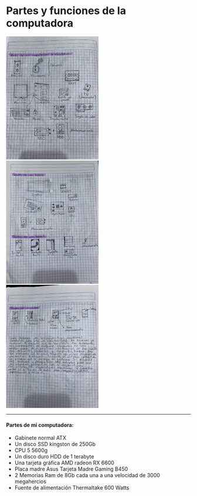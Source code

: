 # Partes y funciones de la computadora
<img src="https://github.com/EuniceGallegos/Informatica-1/blob/main/Images/Image%202023.jpeg" alt="ejemplo" width="50%"/>
<img src="https://github.com/EuniceGallegos/Informatica-1/blob/main/Images/Image%202023%20(2).jpeg" alt="ejemplo" width="50%"/>
<img src="https://github.com/EuniceGallegos/Informatica-1/blob/main/Images/Image%202023%20(3).jpeg" alt="ejemplo" width="50%"/>

----

#### Partes de mi computadora:

+ Gabinete normal ATX
+ Un disco SSD kingston de 250Gb
+ CPU 5 5600g
+ Un disco duro HDD de 1 terabyte 
+ Una tarjeta gráfica AMD radeon RX 6600 
+ Placa madre Asus Tarjeta Madre Gaming B450
+ 2 Memorias Ram de 8Gb cada una a una velocidad de 3000 megahercios
+ Fuente de alimentación Thermaltake 600 Watts

